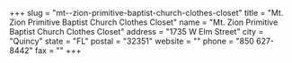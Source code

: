 +++
slug = "mt--zion-primitive-baptist-church-clothes-closet"
title = "Mt. Zion Primitive Baptist Church Clothes Closet"
name = "Mt. Zion Primitive Baptist Church Clothes Closet"
address = "1735 W Elm Street"
city = "Quincy"
state = "FL"
postal = "32351"
website = ""
phone = "850 627-8442"
fax = ""
+++
